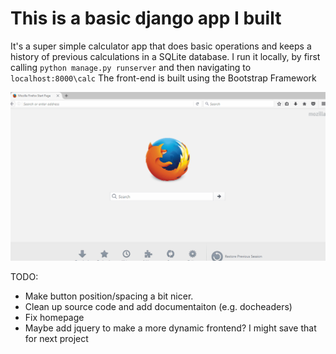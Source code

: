 # This is a basic django app I built
It's a super simple calculator app that does basic operations and keeps a history of previous calculations in a SQLite database. 
I run it locally, by first calling `python manage.py runserver` and then navigating to `localhost:8000\calc` 
The front-end is built using the Bootstrap Framework

![](calc_demo.gif)

TODO:
* Make button position/spacing a bit nicer.
* Clean up source code and add documentaiton (e.g. docheaders)
* Fix homepage 
* Maybe add jquery to make a more dynamic frontend? I might save that for next project
